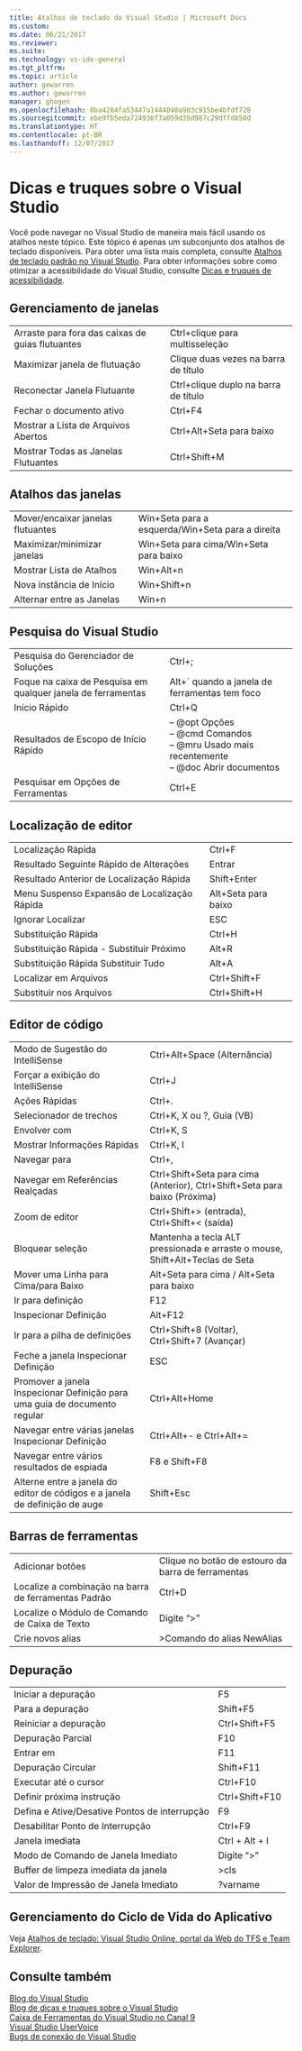 ```yaml
---
title: Atalhos de teclado do Visual Studio | Microsoft Docs
ms.custom: 
ms.date: 06/21/2017
ms.reviewer: 
ms.suite: 
ms.technology: vs-ide-general
ms.tgt_pltfrm: 
ms.topic: article
author: gewarren
ms.author: gewarren
manager: ghogen
ms.openlocfilehash: 8ba4284fa53447a1444040a903c915be4bfdf728
ms.sourcegitcommit: ebe9fb5eda724936f7a059d35d987c29dffdb50d
ms.translationtype: HT
ms.contentlocale: pt-BR
ms.lasthandoff: 12/07/2017
---
```

# <a name="tips-and-tricks-for-visual-studio"></a>Dicas e truques sobre o Visual Studio

Você pode navegar no Visual Studio de maneira mais fácil usando os atalhos neste tópico. Este tópico é apenas um subconjunto dos atalhos de teclado disponíveis. Para obter uma lista mais completa, consulte [Atalhos de teclado padrão no Visual Studio](../ide/default-keyboard-shortcuts-in-visual-studio.md). Para obter informações sobre como otimizar a acessibilidade do Visual Studio, consulte [Dicas e truques de acessibilidade](../ide/reference/accessibility-tips-and-tricks.md).

##  <a name="BKMK_WindowMgmt"></a> Gerenciamento de janelas

|||  
|-|-|  
|Arraste para fora das caixas de guias flutuantes|Ctrl+clique para multisseleção|  
|Maximizar janela de flutuação|Clique duas vezes na barra de título|  
|Reconectar Janela Flutuante|Ctrl+clique duplo na barra de título|  
|Fechar o documento ativo|Ctrl+F4|  
|Mostrar a Lista de Arquivos Abertos|Ctrl+Alt+Seta para baixo|  
|Mostrar Todas as Janelas Flutuantes|Ctrl+Shift+M|  

##  <a name="BKMK_WindowShortcuts"></a> Atalhos das janelas

|||  
|-|-|  
|Mover/encaixar janelas flutuantes|Win+Seta para a esquerda/Win+Seta para a direita|  
|Maximizar/minimizar janelas|Win+Seta para cima/Win+Seta para baixo|  
|Mostrar Lista de Atalhos|Win+Alt+n|  
|Nova instância de Início|Win+Shift+n|  
|Alternar entre as Janelas|Win+n|  

##  <a name="BKMK_Search"></a> Pesquisa do Visual Studio

|||  
|-|-|  
|Pesquisa do Gerenciador de Soluções|Ctrl+;|  
|Foque na caixa de Pesquisa em qualquer janela de ferramentas|Alt+` quando a janela de ferramentas tem foco|  
|Início Rápido|Ctrl+Q|  
|Resultados de Escopo de Início Rápido|–   @opt Opções<br />–   @cmd Comandos<br />–   @mru Usado mais recentemente<br />–   @doc Abrir documentos|  
|Pesquisar em Opções de Ferramentas|Ctrl+E|  

##  <a name="BKMK_EditorFind"></a> Localização de editor

|||  
|-|-|  
|Localização Rápida|Ctrl+F|  
|Resultado Seguinte Rápido de Alterações|Entrar|  
|Resultado Anterior de Localização Rápida|Shift+Enter|  
|Menu Suspenso Expansão de Localização Rápida|Alt+Seta para baixo|  
|Ignorar Localizar|ESC|  
|Substituição Rápida|Ctrl+H|  
|Substituição Rápida - Substituir Próximo|Alt+R|  
|Substituição Rápida Substituir Tudo|Alt+A|  
|Localizar em Arquivos|Ctrl+Shift+F|  
|Substituir nos Arquivos|Ctrl+Shift+H|  

##  <a name="BKMK_CodeEditor"></a> Editor de código

|||  
|-|-|  
|Modo de Sugestão do IntelliSense|Ctrl+Alt+Space (Alternância)|  
|Forçar a exibição do IntelliSense|Ctrl+J|  
|Ações Rápidas|Ctrl+.|  
|Selecionador de trechos|Ctrl+K, X ou ?, Guia (VB)|  
|Envolver com|Ctrl+K, S|  
|Mostrar Informações Rápidas|Ctrl+K, I|  
|Navegar para|Ctrl+,|  
|Navegar em Referências Realçadas|Ctrl+Shift+Seta para cima (Anterior), Ctrl+Shift+Seta para baixo (Próxima)|  
|Zoom de editor|Ctrl+Shift+> (entrada), Ctrl+Shift+< (saída)|  
|Bloquear seleção|Mantenha a tecla ALT pressionada e arraste o mouse, Shift+Alt+Teclas de Seta|  
|Mover uma Linha para Cima/para Baixo|Alt+Seta para cima / Alt+Seta para baixo|  
|Ir para definição|F12|  
|Inspecionar Definição|Alt+F12|  
|Ir para a pilha de definições|Ctrl+Shift+8 (Voltar), Ctrl+Shift+7 (Avançar)|  
|Feche a janela Inspecionar Definição|ESC|  
|Promover a janela Inspecionar Definição para uma guia de documento regular|Ctrl+Alt+Home|  
|Navegar entre várias janelas Inspecionar Definição|Ctrl+Alt+- e Ctrl+Alt+=|  
|Navegar entre vários resultados de espiada|F8 e Shift+F8|  
|Alterne entre a janela do editor de códigos e a janela de definição de auge|Shift+Esc|  

##  <a name="BKMK_Toolbars"></a> Barras de ferramentas

|||  
|-|-|  
|Adicionar botões|Clique no botão de estouro da barra de ferramentas|  
|Localize a combinação na barra de ferramentas Padrão|Ctrl+D|  
|Localize o Módulo de Comando de Caixa de Texto|Digite “>”|  
|Crie novos alias|>Comando do alias NewAlias|  

##  <a name="BKMK_Debugging"></a> Depuração

|||  
|-|-|  
|Iniciar a depuração|F5|  
|Para a depuração|Shift+F5|  
|Reiniciar a depuração|Ctrl+Shift+F5|  
|Depuração Parcial|F10|  
|Entrar em|F11|  
|Depuração Circular|Shift+F11|  
|Executar até o cursor|Ctrl+F10|  
|Definir próxima instrução|Ctrl+Shift+F10|  
|Defina e Ative/Desative Pontos de interrupção|F9|  
|Desabilitar Ponto de Interrupção|Ctrl+F9|  
|Janela imediata|Ctrl + Alt + I|  
|Modo de Comando de Janela Imediato|Digite “>”|  
|Buffer de limpeza imediata da janela|>cls|  
|Valor de Impressão de Janela Imediato|?varname|  

##  <a name="BKMK_ALM"></a> Gerenciamento do Ciclo de Vida do Aplicativo

Veja [Atalhos de teclado: Visual Studio Online, portal da Web do TFS e Team Explorer](http://msdn.microsoft.com/en-us/35ea128b-7565-4ee3-8266-b9f0d32aecf4).  

## <a name="see-also"></a>Consulte também

[Blog do Visual Studio](http://blogs.msdn.com/b/visualstudio)  
[Blog de dicas e truques sobre o Visual Studio](http://blogs.msdn.com/b/zainnab)  
[Caixa de Ferramentas do Visual Studio no Canal 9](http://channel9.msdn.com/Shows/Visual-Studio-Toolbox)  
[Visual Studio UserVoice](http://visualstudio.uservoice.com/forums/121579-visual-studio)  
[Bugs de conexão do Visual Studio](http://connect.microsoft.com/VisualStudio)
